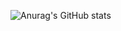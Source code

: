![Anurag's GitHub stats](https://github-readme-stats.vercel.app/api?username=pri1712&show_icons=true&theme=gruvbox)

